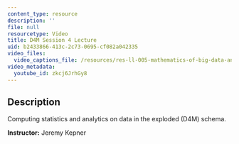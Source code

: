 ```yaml
---
content_type: resource
description: ''
file: null
resourcetype: Video
title: D4M Session 4 Lecture
uid: b2433866-413c-2c73-0695-cf082a042335
video_files:
  video_captions_file: /resources/res-ll-005-mathematics-of-big-data-and-machine-learning-january-iap-2020/class-videos/d4m-session-4-lecture/zkcj6JrhGy8.vtt
video_metadata:
  youtube_id: zkcj6JrhGy8
---
```


Description
-----------

Computing statistics and analytics on data in the exploded (D4M) schema.

**Instructor:** Jeremy Kepner